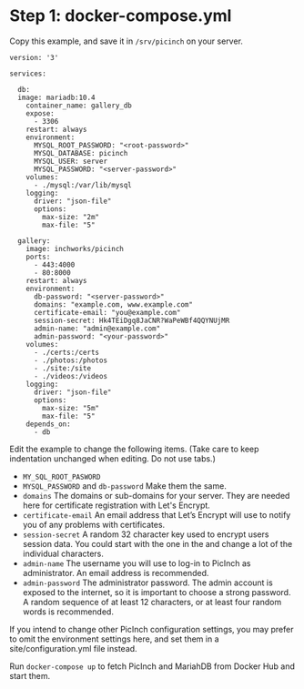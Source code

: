 # Step 1: docker-compose.yml
Copy this example, and save it in `/srv/picinch` on your server.

```
version: '3'

services:

  db:
  image: mariadb:10.4
    container_name: gallery_db
    expose:
      - 3306
    restart: always
    environment:
      MYSQL_ROOT_PASSWORD: "<root-password>"
      MYSQL_DATABASE: picinch
      MYSQL_USER: server
      MYSQL_PASSWORD: "<server-password>"
    volumes:
      - ./mysql:/var/lib/mysql
    logging:
      driver: "json-file"
      options:
        max-size: "2m"
        max-file: "5"

  gallery:
    image: inchworks/picinch
    ports:
      - 443:4000
      - 80:8000
    restart: always
    environment:
      db-password: "<server-password>"
      domains: "example.com, www.example.com"
      certificate-email: "you@example.com"
      session-secret: Hk4TEiDgq8JaCNR?WaPeWBf4QQYNUjMR
      admin-name: "admin@example.com"
      admin-password: "<your-password>"
    volumes:
      - ./certs:/certs 
      - ./photos:/photos
      - ./site:/site
      - ./videos:/videos 
    logging:
      driver: "json-file"
      options:
        max-size: "5m"
        max-file: "5"
    depends_on:
      - db
```

Edit the example to change the following items. (Take care to keep indentation unchanged when editing. Do not use tabs.)
- `MY_SQL_ROOT_PASWORD`
- `MYSQL_PASSWORD` and `db-password` Make them the same.
- `domains` The domains or sub-domains for your server. They are needed here for certificate registration with Let's Encrypt.
- `certificate-email` An email address that Let’s Encrypt will use to notify you of any problems with certificates.
- `session-secret` A random 32 character key used to encrypt users session data. You could start with the one in the and change a lot of the individual characters.
- `admin-name` The username you will use to log-in to PicInch as administrator. An email address is recommended.
- `admin-password` The administrator password. The admin account is exposed to the internet, so it is important to choose a strong password. A random sequence of at least 12 characters, or at least four random words is recommended.

If you intend to change other PicInch configuration settings, you may prefer to omit the environment settings here, and set them in a site/configuration.yml file instead.

Run `docker-compose up` to fetch PicInch and MariahDB from Docker Hub and start them.
